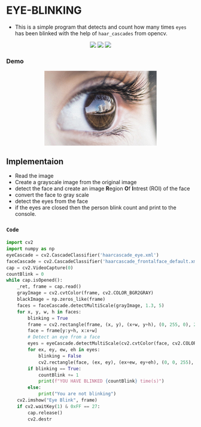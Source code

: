 # EYE-BLINKING
* This is a simple program that detects and count how many times `eyes` has been blinked with the help of `haar_cascades` from opencv.

<p align="center">
<img src="https://img.shields.io/static/v1?label=language&message=python&color=green"/>
<img src="https://img.shields.io/static/v1?label=package&message=opencv&color=yellow"/>
<img src="https://img.shields.io/static/v1?label=package&message=numpy&color=blueviolet"/>
</p>

### Demo

<p align="center">
<img width="300px" src="https://github.com/CrispenGari/Opencv-Python/blob/main/eye-blink/ey.jpg" alt="demo" align="center"/>
</p>

## Implementaion
* Read the image
* Create a grayscale image from the original image
* detect the face and create an image **R**egion **O**f **I**ntrest (ROI) of the face
* convert the face to gray scale
* detect the eyes from the face
* if the eyes are closed then the person blink count and print to the console.

### `Code` 
```python
import cv2
import numpy as np
eyeCascade = cv2.CascadeClassifier('haarcascade_eye.xml')
faceCascade = cv2.CascadeClassifier('haarcascade_frontalface_default.xml')
cap = cv2.VideoCapture(0)
countBlink = 0
while cap.isOpened():
    _ret, frame = cap.read()
    grayImage = cv2.cvtColor(frame, cv2.COLOR_BGR2GRAY)
    blackImage = np.zeros_like(frame)
    faces = faceCascade.detectMultiScale(grayImage, 1.3, 5)
    for x, y, w, h in faces:
        blinking = True
        frame = cv2.rectangle(frame, (x, y), (x+w, y+h), (0, 255, 0), 2)
        face = frame[y:y+h, x:x+w]
        # Detect an eye from a face
        eyes = eyeCascade.detectMultiScale(cv2.cvtColor(face, cv2.COLOR_BGRA2GRAY))
        for ex, ey, ew, eh in eyes:
            blinking = False
            cv2.rectangle(face, (ex, ey), (ex+ew, ey+eh), (0, 0, 255), 2)
        if blinking == True:
            countBlink += 1
            print(f"YOU HAVE BLINKED {countBlink} time(s)")
        else:
            print("You are not blinking")
    cv2.imshow("Eye Blink", frame)
    if cv2.waitKey(1) & 0xFF == 27:
        cap.release()
        cv2.destr
```